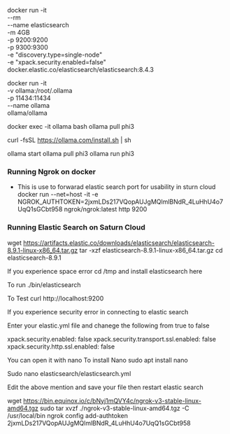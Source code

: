 docker run -it \
    --rm \
    --name elasticsearch \
    -m 4GB \
    -p 9200:9200 \
    -p 9300:9300 \
    -e "discovery.type=single-node" \
    -e "xpack.security.enabled=false" \
    docker.elastic.co/elasticsearch/elasticsearch:8.4.3

docker run -it \
    -v ollama:/root/.ollama \
    -p 11434:11434 \
    --name ollama \
    ollama/ollama

docker exec -it ollama bash
ollama pull phi3


curl -fsSL https://ollama.com/install.sh | sh

ollama start
ollama pull phi3
ollama run phi3

### Running Ngrok on docker
* This is use to forwarad elastic search port for usability in sturn cloud
docker run --net=host -it -e NGROK_AUTHTOKEN=2jxmLDs217VQopAUJgMQlmlBNdR_4LuHhU4o7UqQ1sGCbt958 ngrok/ngrok:latest http 9200

### Running Elastic Search on Saturn Cloud 
wget https://artifacts.elastic.co/downloads/elasticsearch/elasticsearch-8.9.1-linux-x86_64.tar.gz
tar -xzf elasticsearch-8.9.1-linux-x86_64.tar.gz
cd elasticsearch-8.9.1

If you experience space error
cd /tmp and install elasticsearch here

To run 
./bin/elasticsearch

To Test
curl http://localhost:9200

If you experience security error in connecting to elastic search

Enter your elastic.yml file and chanege the following from true to false

xpack.security.enabled: false
xpack.security.transport.ssl.enabled: false
xpack.security.http.ssl.enabled: false


You can open it with nano
To install Nano
sudo apt install nano

Sudo nano elasticsearch/elasticsearch.yml

Edit the above mention and save your file then restart elastic search


wget https://bin.equinox.io/c/bNyj1mQVY4c/ngrok-v3-stable-linux-amd64.tgz
sudo tar xvzf ./ngrok-v3-stable-linux-amd64.tgz -C /usr/local/bin
ngrok config add-authtoken 2jxmLDs217VQopAUJgMQlmlBNdR_4LuHhU4o7UqQ1sGCbt958
